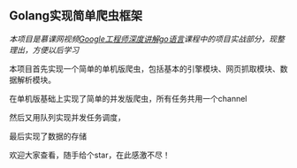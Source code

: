 ## Golang实现简单爬虫框架
*本项目是慕课网视频[Google工程师深度讲解go语言](<https://coding.imooc.com/class/180.html>)课程中的项目实战部分，现整理出，方便以后学习*

本项目首先实现一个简单的单机版爬虫，包括基本的引擎模块、网页抓取模块、数据解析模块。

在单机版基础上实现了简单的并发版爬虫，所有任务共用一个channel

然后又用队列实现并发任务调度，

最后实现了数据的存储

欢迎大家查看，随手给个star，在此感激不尽！
